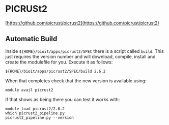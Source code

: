 # PICRUSt2

[https://github.com/picrust/picrust2](https://github.com/picrust/picrust2)

## Automatic Build

Inside `${HOME}/bioit/apps/picrust2/SPEC` there is a script called `build`. This just requires the version number and will download, compile, install and create the modulefile for you. Execute it as follows:

    ${HOME}/bioit/apps/picrust2/SPEC/build 2.6.2

When that completes check that the new version is available using:

    module avail picrust2

If that shows as being there you can test it works with:

    module load picrust2/2.6.2
    which picrust2_pipeline.py
    picrust2_pipeline.py --version
